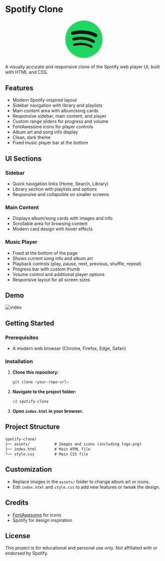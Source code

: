 # Spotify Clone

<p align="center">
  <img src="assets/logo.png" alt="Spotify Logo" width="120" />
</p>

A visually accurate and responsive clone of the Spotify web player UI, built with HTML and CSS.

## Features
- Modern Spotify-inspired layout
- Sidebar navigation with library and playlists
- Main content area with album/song cards
- Responsive sidebar, main content, and player
- Custom range sliders for progress and volume
- FontAwesome icons for player controls
- Album art and song info display
- Clean, dark theme
- Fixed music player bar at the bottom

## UI Sections

### Sidebar
- Quick navigation links (Home, Search, Library)
- Library section with playlists and options
- Responsive and collapsible on smaller screens

### Main Content
- Displays album/song cards with images and info
- Scrollable area for browsing content
- Modern card design with hover effects

### Music Player
- Fixed at the bottom of the page
- Shows current song info and album art
- Playback controls (play, pause, next, previous, shuffle, repeat)
- Progress bar with custom thumb
- Volume control and additional player options
- Responsive layout for all screen sizes

## Demo

![video](public/video.gif)


## Getting Started

### Prerequisites
- A modern web browser (Chrome, Firefox, Edge, Safari)

### Installation
1. **Clone this repository:**
   ```bash
   git clone <your-repo-url>
   ```
2. **Navigate to the project folder:**
   ```bash
   cd spotify-clone
   ```
3. **Open `index.html` in your browser.**

## Project Structure
```
spotify-clone/
├── assets/           # Images and icons (including logo.png)
├── index.html        # Main HTML file
└── style.css         # Main CSS file
```

## Customization
- Replace images in the `assets/` folder to change album art or icons.
- Edit `index.html` and `style.css` to add new features or tweak the design.

## Credits
- [FontAwesome](https://fontawesome.com/) for icons
- Spotify for design inspiration

## License
This project is for educational and personal use only. Not affiliated with or endorsed by Spotify. 